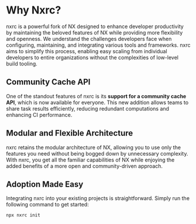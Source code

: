 # Why Nxrc?

nxrc is a powerful fork of NX designed to enhance developer productivity by maintaining the beloved features of NX while providing more flexibility and openness. We understand the challenges developers face when configuring, maintaining, and integrating various tools and frameworks. nxrc aims to simplify this process, enabling easy scaling from individual developers to entire organizations without the complexities of low-level build tooling.

## Community Cache API

One of the standout features of nxrc is its **support for a community cache API**, which is now available for everyone. This new addition allows teams to share task results efficiently, reducing redundant computations and enhancing CI performance.

## Modular and Flexible Architecture

nxrc retains the modular architecture of NX, allowing you to use only the features you need without being bogged down by unnecessary complexity. With nxrc, you get all the familiar capabilities of NX while enjoying the added benefits of a more open and community-driven approach.

## Adoption Made Easy

Integrating nxrc into your existing projects is straightforward. Simply run the following command to get started:

```shell
npx nxrc init
```
